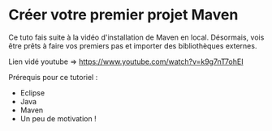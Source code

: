 # Créer votre premier projet Maven

Ce tuto fais suite à la vidéo d'installation de Maven en local.
Désormais, vois être prêts à faire vos premiers pas et importer des bibliothèques externes.

Lien vidé youtube => https://www.youtube.com/watch?v=k9g7nT7ohEI

Prérequis pour ce tutoriel :
- Eclipse
- Java
- Maven
- Un peu de motivation !
